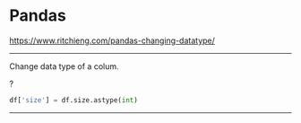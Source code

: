 # Pandas

https://www.ritchieng.com/pandas-changing-datatype/

---

Change data type of a colum.

?

```python
df['size'] = df.size.astype(int)
```
---